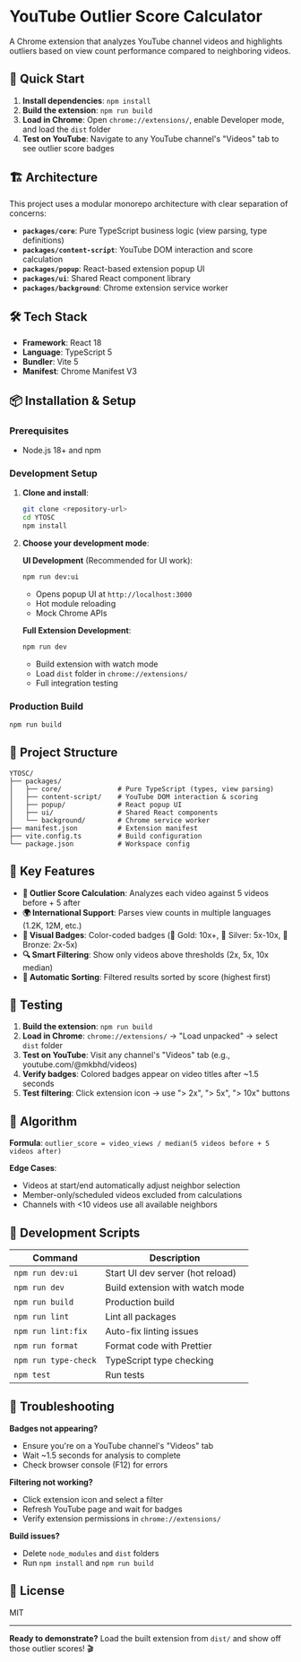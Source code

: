 # YouTube Outlier Score Calculator

A Chrome extension that analyzes YouTube channel videos and highlights outliers based on view count performance compared to neighboring videos.

## 🚀 Quick Start

1. **Install dependencies**: `npm install`
2. **Build the extension**: `npm run build`
3. **Load in Chrome**: Open `chrome://extensions/`, enable Developer mode, and load the `dist` folder
4. **Test on YouTube**: Navigate to any YouTube channel's "Videos" tab to see outlier score badges

## 🏗️ Architecture

This project uses a modular monorepo architecture with clear separation of concerns:

- **`packages/core`**: Pure TypeScript business logic (view parsing, type definitions)
- **`packages/content-script`**: YouTube DOM interaction and score calculation
- **`packages/popup`**: React-based extension popup UI
- **`packages/ui`**: Shared React component library
- **`packages/background`**: Chrome extension service worker

## 🛠️ Tech Stack

- **Framework**: React 18
- **Language**: TypeScript 5
- **Bundler**: Vite 5
- **Manifest**: Chrome Manifest V3

## 📦 Installation & Setup

### Prerequisites
- Node.js 18+ and npm

### Development Setup

1. **Clone and install**:
   ```bash
   git clone <repository-url>
   cd YTOSC
   npm install
   ```

2. **Choose your development mode**:

   **UI Development** (Recommended for UI work):
   ```bash
   npm run dev:ui
   ```
   - Opens popup UI at `http://localhost:3000`
   - Hot module reloading
   - Mock Chrome APIs

   **Full Extension Development**:
   ```bash
   npm run dev
   ```
   - Build extension with watch mode
   - Load `dist` folder in `chrome://extensions/`
   - Full integration testing

### Production Build
```bash
npm run build
```

## 📁 Project Structure

```
YTOSC/
├── packages/
│   ├── core/              # Pure TypeScript (types, view parsing)
│   ├── content-script/    # YouTube DOM interaction & scoring
│   ├── popup/             # React popup UI
│   ├── ui/                # Shared React components
│   └── background/        # Chrome service worker
├── manifest.json          # Extension manifest
├── vite.config.ts         # Build configuration
└── package.json           # Workspace config
```

## 🎯 Key Features

- **🧮 Outlier Score Calculation**: Analyzes each video against 5 videos before + 5 after
- **🌍 International Support**: Parses view counts in multiple languages (1.2K, 12M, etc.)
- **🎨 Visual Badges**: Color-coded badges (🥇 Gold: 10x+, 🥈 Silver: 5x-10x, 🥉 Bronze: 2x-5x)
- **🔍 Smart Filtering**: Show only videos above thresholds (2x, 5x, 10x median)
- **📱 Automatic Sorting**: Filtered results sorted by score (highest first)

## 🧪 Testing

1. **Build the extension**: `npm run build`
2. **Load in Chrome**: `chrome://extensions/` → "Load unpacked" → select `dist` folder
3. **Test on YouTube**: Visit any channel's "Videos" tab (e.g., youtube.com/@mkbhd/videos)
4. **Verify badges**: Colored badges appear on video titles after ~1.5 seconds
5. **Test filtering**: Click extension icon → use "> 2x", "> 5x", "> 10x" buttons

## 🧮 Algorithm

**Formula**: `outlier_score = video_views / median(5 videos before + 5 videos after)`

**Edge Cases**:
- Videos at start/end automatically adjust neighbor selection
- Member-only/scheduled videos excluded from calculations
- Channels with <10 videos use all available neighbors

## 🚀 Development Scripts

| Command | Description |
|---------|-------------|
| `npm run dev:ui` | Start UI dev server (hot reload) |
| `npm run dev` | Build extension with watch mode |
| `npm run build` | Production build |
| `npm run lint` | Lint all packages |
| `npm run lint:fix` | Auto-fix linting issues |
| `npm run format` | Format code with Prettier |
| `npm run type-check` | TypeScript type checking |
| `npm test` | Run tests |

## 🐛 Troubleshooting

**Badges not appearing?**
- Ensure you're on a YouTube channel's "Videos" tab
- Wait ~1.5 seconds for analysis to complete
- Check browser console (F12) for errors

**Filtering not working?**
- Click extension icon and select a filter
- Refresh YouTube page and wait for badges
- Verify extension permissions in `chrome://extensions/`

**Build issues?**
- Delete `node_modules` and `dist` folders
- Run `npm install` and `npm run build`

## 📄 License

MIT

---

**Ready to demonstrate?** Load the built extension from `dist/` and show off those outlier scores! 🎬
